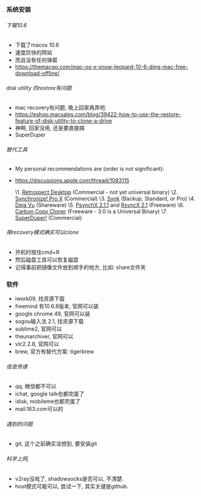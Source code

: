 ### 系统安装

###### 下载10.6

- 下载了macos 10.6 
- 速度巨快的网站
- 而且没有任何弹窗
-  https://themacgo.com/mac-os-x-snow-leopard-10-6-dmg-mac-free-download-offline/



###### disk utility 的restore有问题

- mac recovery有问题, 晚上回家再弄吧.
- https://eshop.macsales.com/blog/39422-how-to-use-the-restore-feature-of-disk-utility-to-clone-a-drive
- 神啊, 回家没用, 还是要直接搞
-  SuperDuper

###### 替代工具

- My personal recommendations are (order is not significant): 

- https://discussions.apple.com/thread/1083115

  \1.  [Retrospect Desktop](http://www.dantz.com/) (Commercial - not yet universal binary) 
  \2.  [Synchronize! Pro X](http://www.qdea.com/) (Commercial) 
  \3.  [Synk](http://www.decimus.net/) (Backup, Standard, or Pro) 
  \4.  [Deja Vu](http://propagandaprod.com/dejavu.html) (Shareware) 
  \5.  [PsynchX 2.1.1](http://sourceforge.net/projects/psyncx) and  [RsyncX 2.1](http://archive.macosxlabs.org/rsyncx/rsyncx.html) (Freeware) 
  \6.  [Carbon Copy Cloner](http://www.bombich.com/software/ccc.html) (Freeware - 3.0 is a Universal Binary) 
  \7.  [SuperDuper!](http://www.shirt-pocket.com/) (Commercial) 

###### 用recovery模式确实可以clone

- 开机时按住cmd+R
- 然后磁盘工具可以恢复磁盘
- 记得事前把镜像文件放到顺手的地方, 比如: share文件夹

### 软件

- iwork09, 找资源下载
- freemind 有10.6.8版本, 官网可以装
- google chrome 49, 官网可以装
- sogou输入法 2.1, 找资源下载
- sublime2, 官网可以
- theunarchiver, 官网可以
- vlc2.2.8, 官网可以
- brew, 官方有替代方案: tigerbrew

###### 信息传递

- qq, 微信都不可以
- ichat, google talk也都完蛋了
- idisk, mobileme也都完蛋了
- mail.163.com可以的

###### 遇到的问题

- git, 这个之前确实没想到, 要安装git



###### 科学上网, 

- v2ray没戏了, shadowsocks是否可以, 不清楚.
- host模式可能可以, 尝试一下, 其实关键是github.